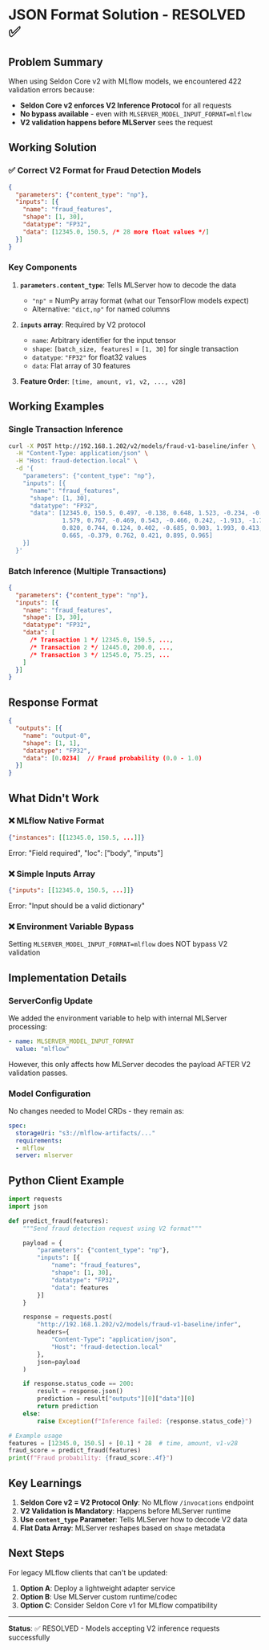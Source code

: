 # JSON Format Solution - RESOLVED ✅

## Problem Summary

When using Seldon Core v2 with MLflow models, we encountered 422 validation errors because:
- **Seldon Core v2 enforces V2 Inference Protocol** for all requests
- **No bypass available** - even with `MLSERVER_MODEL_INPUT_FORMAT=mlflow`
- **V2 validation happens before MLServer** sees the request

## Working Solution

### ✅ Correct V2 Format for Fraud Detection Models

```json
{
  "parameters": {"content_type": "np"},
  "inputs": [{
    "name": "fraud_features",
    "shape": [1, 30],
    "datatype": "FP32",
    "data": [12345.0, 150.5, /* 28 more float values */]
  }]
}
```

### Key Components

1. **`parameters.content_type`**: Tells MLServer how to decode the data
   - `"np"` = NumPy array format (what our TensorFlow models expect)
   - Alternative: `"dict,np"` for named columns

2. **`inputs` array**: Required by V2 protocol
   - `name`: Arbitrary identifier for the input tensor
   - `shape`: `[batch_size, features]` = `[1, 30]` for single transaction
   - `datatype`: `"FP32"` for float32 values
   - `data`: Flat array of 30 features

3. **Feature Order**: `[time, amount, v1, v2, ..., v28]`

## Working Examples

### Single Transaction Inference

```bash
curl -X POST http://192.168.1.202/v2/models/fraud-v1-baseline/infer \
  -H "Content-Type: application/json" \
  -H "Host: fraud-detection.local" \
  -d '{
    "parameters": {"content_type": "np"},
    "inputs": [{
      "name": "fraud_features",
      "shape": [1, 30],
      "datatype": "FP32",
      "data": [12345.0, 150.5, 0.497, -0.138, 0.648, 1.523, -0.234, -0.234,
               1.579, 0.767, -0.469, 0.543, -0.466, 0.242, -1.913, -1.725,
               0.820, 0.744, 0.124, 0.402, -0.685, 0.903, 1.993, 0.413,
               0.665, -0.379, 0.762, 0.421, 0.895, 0.965]
    }]
  }'
```

### Batch Inference (Multiple Transactions)

```json
{
  "parameters": {"content_type": "np"},
  "inputs": [{
    "name": "fraud_features",
    "shape": [3, 30],
    "datatype": "FP32",
    "data": [
      /* Transaction 1 */ 12345.0, 150.5, ...,
      /* Transaction 2 */ 12445.0, 200.0, ...,
      /* Transaction 3 */ 12545.0, 75.25, ...
    ]
  }]
}
```

## Response Format

```json
{
  "outputs": [{
    "name": "output-0",
    "shape": [1, 1],
    "datatype": "FP32",
    "data": [0.0234]  // Fraud probability (0.0 - 1.0)
  }]
}
```

## What Didn't Work

### ❌ MLflow Native Format
```json
{"instances": [[12345.0, 150.5, ...]]}
```
Error: "Field required", "loc": ["body", "inputs"]

### ❌ Simple Inputs Array
```json
{"inputs": [[12345.0, 150.5, ...]]}
```
Error: "Input should be a valid dictionary"

### ❌ Environment Variable Bypass
Setting `MLSERVER_MODEL_INPUT_FORMAT=mlflow` does NOT bypass V2 validation

## Implementation Details

### ServerConfig Update
We added the environment variable to help with internal MLServer processing:
```yaml
- name: MLSERVER_MODEL_INPUT_FORMAT
  value: "mlflow"
```

However, this only affects how MLServer decodes the payload AFTER V2 validation passes.

### Model Configuration
No changes needed to Model CRDs - they remain as:
```yaml
spec:
  storageUri: "s3://mlflow-artifacts/..."
  requirements:
  - mlflow
  server: mlserver
```

## Python Client Example

```python
import requests
import json

def predict_fraud(features):
    """Send fraud detection request using V2 format"""

    payload = {
        "parameters": {"content_type": "np"},
        "inputs": [{
            "name": "fraud_features",
            "shape": [1, 30],
            "datatype": "FP32",
            "data": features
        }]
    }

    response = requests.post(
        "http://192.168.1.202/v2/models/fraud-v1-baseline/infer",
        headers={
            "Content-Type": "application/json",
            "Host": "fraud-detection.local"
        },
        json=payload
    )

    if response.status_code == 200:
        result = response.json()
        prediction = result["outputs"][0]["data"][0]
        return prediction
    else:
        raise Exception(f"Inference failed: {response.status_code}")

# Example usage
features = [12345.0, 150.5] + [0.1] * 28  # time, amount, v1-v28
fraud_score = predict_fraud(features)
print(f"Fraud probability: {fraud_score:.4f}")
```

## Key Learnings

1. **Seldon Core v2 = V2 Protocol Only**: No MLflow `/invocations` endpoint
2. **V2 Validation is Mandatory**: Happens before MLServer runtime
3. **Use `content_type` Parameter**: Tells MLServer how to decode V2 data
4. **Flat Data Array**: MLServer reshapes based on `shape` metadata

## Next Steps

For legacy MLflow clients that can't be updated:
1. **Option A**: Deploy a lightweight adapter service
2. **Option B**: Use MLServer custom runtime/codec
3. **Option C**: Consider Seldon Core v1 for MLflow compatibility

---

**Status**: ✅ RESOLVED - Models accepting V2 inference requests successfully
